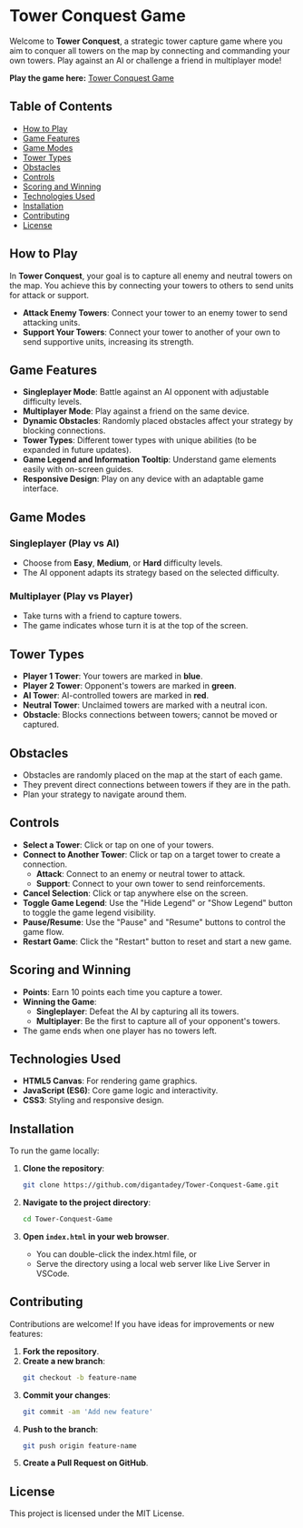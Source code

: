 # Tower Conquest Game

Welcome to **Tower Conquest**, a strategic tower capture game where you aim to conquer all towers on the map by connecting and commanding your own towers. Play against an AI or challenge a friend in multiplayer mode!

**Play the game here:** [Tower Conquest Game](https://digantadey.github.io/Tower-Conquest-Game/)

## Table of Contents

- [How to Play](#how-to-play)
- [Game Features](#game-features)
- [Game Modes](#game-modes)
- [Tower Types](#tower-types)
- [Obstacles](#obstacles)
- [Controls](#controls)
- [Scoring and Winning](#scoring-and-winning)
- [Technologies Used](#technologies-used)
- [Installation](#installation)
- [Contributing](#contributing)
- [License](#license)

## How to Play

In **Tower Conquest**, your goal is to capture all enemy and neutral towers on the map. You achieve this by connecting your towers to others to send units for attack or support.

- **Attack Enemy Towers**: Connect your tower to an enemy tower to send attacking units.
- **Support Your Towers**: Connect your tower to another of your own to send supportive units, increasing its strength.

## Game Features

- **Singleplayer Mode**: Battle against an AI opponent with adjustable difficulty levels.
- **Multiplayer Mode**: Play against a friend on the same device.
- **Dynamic Obstacles**: Randomly placed obstacles affect your strategy by blocking connections.
- **Tower Types**: Different tower types with unique abilities (to be expanded in future updates).
- **Game Legend and Information Tooltip**: Understand game elements easily with on-screen guides.
- **Responsive Design**: Play on any device with an adaptable game interface.

## Game Modes

### Singleplayer (Play vs AI)

- Choose from **Easy**, **Medium**, or **Hard** difficulty levels.
- The AI opponent adapts its strategy based on the selected difficulty.

### Multiplayer (Play vs Player)

- Take turns with a friend to capture towers.
- The game indicates whose turn it is at the top of the screen.

## Tower Types

- **Player 1 Tower**: Your towers are marked in **blue**.
- **Player 2 Tower**: Opponent's towers are marked in **green**.
- **AI Tower**: AI-controlled towers are marked in **red**.
- **Neutral Tower**: Unclaimed towers are marked with a neutral icon.
- **Obstacle**: Blocks connections between towers; cannot be moved or captured.

## Obstacles

- Obstacles are randomly placed on the map at the start of each game.
- They prevent direct connections between towers if they are in the path.
- Plan your strategy to navigate around them.

## Controls

- **Select a Tower**: Click or tap on one of your towers.
- **Connect to Another Tower**: Click or tap on a target tower to create a connection.
  - **Attack**: Connect to an enemy or neutral tower to attack.
  - **Support**: Connect to your own tower to send reinforcements.
- **Cancel Selection**: Click or tap anywhere else on the screen.
- **Toggle Game Legend**: Use the "Hide Legend" or "Show Legend" button to toggle the game legend visibility.
- **Pause/Resume**: Use the "Pause" and "Resume" buttons to control the game flow.
- **Restart Game**: Click the "Restart" button to reset and start a new game.

## Scoring and Winning

- **Points**: Earn 10 points each time you capture a tower.
- **Winning the Game**:
  - **Singleplayer**: Defeat the AI by capturing all its towers.
  - **Multiplayer**: Be the first to capture all of your opponent's towers.
- The game ends when one player has no towers left.

## Technologies Used

- **HTML5 Canvas**: For rendering game graphics.
- **JavaScript (ES6)**: Core game logic and interactivity.
- **CSS3**: Styling and responsive design.

## Installation

To run the game locally:

1. **Clone the repository**:

   ```bash
   git clone https://github.com/digantadey/Tower-Conquest-Game.git
2. **Navigate to the project directory**:
   ```bash
   cd Tower-Conquest-Game
3. **Open `index.html` in your web browser**.
   - You can double-click the index.html file, or
   - Serve the directory using a local web server like Live Server in VSCode.

## Contributing
Contributions are welcome! If you have ideas for improvements or new features:
1. **Fork the repository**.
2. **Create a new branch**:
   ```bash
   git checkout -b feature-name
3. **Commit your changes**:
   ```bash
   git commit -am 'Add new feature'
4. **Push to the branch**:
   ```bash
   git push origin feature-name
5. **Create a Pull Request on GitHub**.
## License
This project is licensed under the MIT License.
